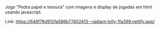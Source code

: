 Jogo "Pedra papel e tesoura" com imagens e display de jogadas em html usando javascript. 

Link: https://648f76d912fa586b77402413--radiant-lolly-1fa399.netlify.app/
